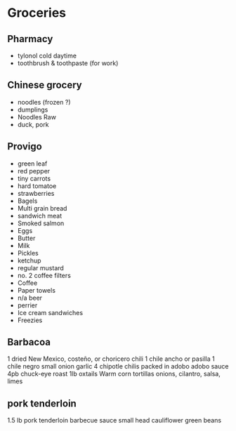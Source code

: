 # Groceries

## Pharmacy

- tylonol cold daytime
- toothbrush & toothpaste (for work)

## Chinese grocery

- noodles (frozen ?)
- dumplings
- Noodles Raw
- duck, pork

## Provigo

- green leaf
- red pepper
- tiny carrots
- hard tomatoe
- strawberries
- Bagels
- Multi grain bread
- sandwich meat
- Smoked salmon
- Eggs
- Butter
- Milk
- Pickles
- ketchup
- regular mustard
- no. 2 coffee filters
- Coffee
- Paper towels
- n/a beer
- perrier
- Ice cream sandwiches
- Freezies

## Barbacoa

1 dried New Mexico, costeño, or choricero chili
1 chile ancho or pasilla
1 chile negro
small onion
garlic
4 chipotle chilis packed in adobo
adobo sauce
4pb chuck-eye roast
1lb oxtails
Warm corn tortillas
onions, cilantro, salsa, limes

## pork tenderloin

1.5 lb pork tenderloin
barbecue sauce
small head cauliflower
green beans
